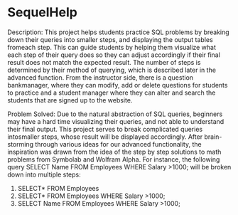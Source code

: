 # SequelHelp

Description: This project helps students practice SQL problems by breaking down their queries into smaller steps, and displaying the output tables fromeach  step.   This  can  guide  students  by  helping  them  visualize  what each  step  of  their  query  does  so  they  can  adjust  accordingly  if  their final result does not match the expected result. The number of steps is determined by their method of querying, which is described later in the advanced function.  From the instructor side, there is a question bankmanager, where they can modify, add or delete questions for students to practice and a student manager where they can alter and search the students that are signed up to the website. 

Problem Solved: Due to the natural abstraction of SQL queries, beginners may have a hard time visualizing their queries, and not able to understand their final  output.  This  project  serves  to  break  complicated  queries  intosmaller steps, whose result will be displayed accordingly.  After brain-storming through various ideas for our advanced functionality, the inspiration was drawn from the idea of the step by step solutions to math problems from Symbolab and Wolfram Alpha. For instance, the following query SELECT Name FROM Employees WHERE Salary >1000;
will be broken down into multiple steps:
</br>
1) SELECT* FROM Employees
2) SELECT* FROM Employees WHERE Salary >1000;
3) SELECT Name FROM Employees WHERE Salary >1000;

